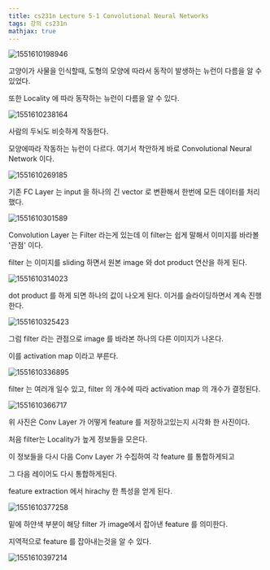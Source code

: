 ```yaml
---
title: cs231n Lecture 5-1 Convolutional Neural Networks
tags: 강의 cs231n
mathjax: true
---
```





![1551610198946](https://strutive07.github.io/assets/images/til_images/images/1551610198946.png)

고양이가 사물을 인식할때, 도형의 모양에 따라서 동작이 발생하는 뉴런이 다름을 알 수 있었다.

또한 Locality 에 따라 동작하는 뉴런이 다름을 알 수 있다.

![1551610238164](https://strutive07.github.io/assets/images/til_images/images/1551610238164.png)

사람의 두뇌도 비슷하게 작동한다.

모양에따라 작동하는 뉴런이 다르다. 여기서 착안하게 바로 Convolutional Neural Network 이다.



![1551610269185](https://strutive07.github.io/assets/images/til_images/images/1551610269185.png)

기존 FC Layer 는 input 을 하나의 긴 vector 로 변환해서 한번에 모든 데이터를 처리했다.



![1551610301589](https://strutive07.github.io/assets/images/til_images/images/1551610301589.png)

Convolution Layer 는 Filter 라는게 있는데 이 filter는 쉽게 말해서 이미지를 바라볼 '관점' 이다.

filter 는 이미지를 sliding 하면서 원본 image 와 dot product 연산을 하게 된다.

![1551610314023](https://strutive07.github.io/assets/images/til_images/images/1551610314023.png)



dot product 를 하게 되면 하나의 값이 나오게 된다. 이거를 슬라이딩하면서 계속 진행한다.



![1551610325423](https://strutive07.github.io/assets/images/til_images/images/1551610325423.png)



그럼 filter 라는 관점으로 image 를 바라본 하나의 다른 이미지가 나온다.

이를 activation map 이라고 부른다.



![1551610336895](https://strutive07.github.io/assets/images/til_images/images/1551610336895.png)

filter 는 여러개 일수 있고, filter 의 개수에 따라 activation map 의 개수가 결정된다.



![1551610366717](https://strutive07.github.io/assets/images/til_images/images/1551610366717.png)



위 사진은 Conv Layer 가 어떻게 feature 를 저장하고있는지 시각화 한 사진이다.

처음 filter는 Locality가 높게 정보들을 모은다.

이 정보들을 다시 다음 Conv Layer 가 수집하여 각 feature 를 통합하게되고

그 다음 레이어도 다시 통합하게된다.

feature extraction 에서 hirachy 한 특성을 얻게 된다.



![1551610377258](https://strutive07.github.io/assets/images/til_images/images/1551610377258.png)

밑에 하얀색 부분이 해당 filter 가 image에서 잡아낸 feature 를 의미한다.

지역적으로 feature 를 잡아내는것을 알 수 있다.



![1551610397214](https://strutive07.github.io/assets/images/til_images/images/1551610397214.png)

